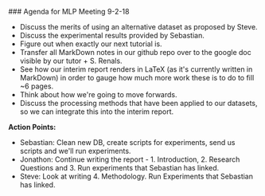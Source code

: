 ### Agenda for MLP Meeting 9-2-18

* Discuss the merits of using an alternative dataset as proposed by Steve.
* Discuss the experimental results provided by Sebastian.
* Figure out when exactly our next tutorial is.
* Transfer all MarkDown notes in our github repo over to the google doc visible by our tutor + S. Renals.
* See how our interim report renders in LaTeX (as it's currently written in MarkDown) in order to gauge how much more work these is to do to fill ~6 pages.
* Think about how we're going to move forwards.
* Discuss the processing methods that have been applied to our datasets, so we can integrate this into the interim report.

**Action Points:**

* Sebastian: Clean new DB, create scripts for experiments, send us scripts and we'll run experiments.
* Jonathon: Continue writing the report - 1. Introduction, 2. Research Questions and 3. Run experiments that Sebastian has linked.
* Steve: Look at writing 4. Methodology. Run Experiments that Sebastian has linked.

